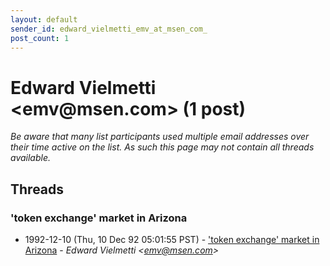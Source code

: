 ```yaml
---
layout: default
sender_id: edward_vielmetti_emv_at_msen_com_
post_count: 1
---
```


# Edward Vielmetti <emv<span>@</span>msen.com> (1 post)

_Be aware that many list participants used multiple email addresses over their time active on the list. As such this page may not contain all threads available._

## Threads

### 'token exchange' market in Arizona
+ 1992-12-10 (Thu, 10 Dec 92 05:01:55 PST) - ['token exchange' market in Arizona](/archive/1992/12/94f3769e56f69c3ad403f7372a11cebe039bc8498e174beb40e5dd670f66fce8) - _Edward Vielmetti \<emv@msen.com\>_

